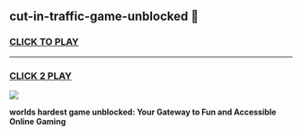 
## cut-in-traffic-game-unblocked 👋
<h3>
<a href="https://premium.freeplayer.one?title=cut-in-traffic-game-unblocked&ref=14F">CLICK TO PLAY</a></h3>
<hr>

<h3>
<a href="https://premium.freeplayer.one?title=cut-in-traffic-game-unblocked&ref=14F">CLICK 2 PLAY</a>
  
</h3>

<a href="https://premium.freeplayer.one?title=cut-in-traffic-game-unblocked&ref=12F/"><img src="https://clearcache.store/games.png"></a>


**worlds hardest game unblocked: Your Gateway to Fun and Accessible Online Gaming**

